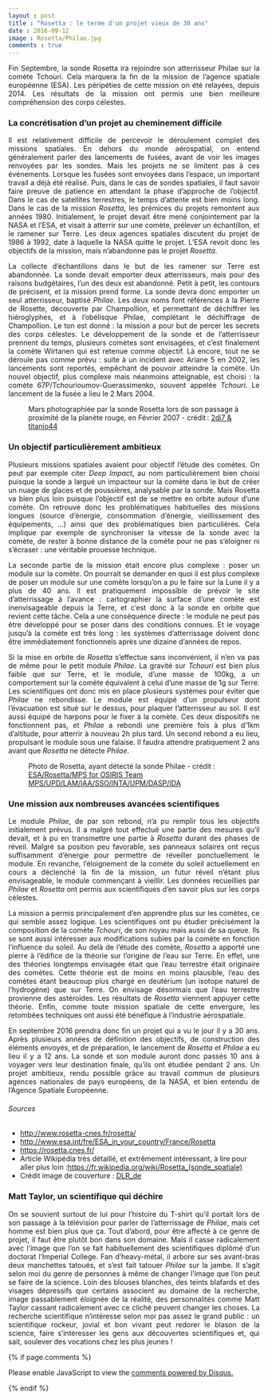 ```yaml
---
layout : post
title : "Rosetta : le terme d'un projet vieux de 30 ans"
date : 2016-09-12
image : Rosetta/Philae.jpg
comments : true
---
```


<p class="intro" style="text-align: justify;"><span class="dropcap">F</span>in Septembre, la sonde Rosetta ira rejoindre son atterrisseur Philae sur la comète Tchouri. Cela marquera la fin de la mission de l’agence spatiale européenne (ESA). Les péripéties de cette mission on été relayées, depuis 2014. Les résultats de la mission ont permis une bien meilleure compréhension des corps célestes.</p>

### La concrétisation d’un projet au cheminement difficile

<p style="text-align: justify;">Il est relativement difficile de percevoir le déroulement complet des missions spatiales. En dehors du monde aérospatial, on entend généralement parler des lancements de fusées, avant de voir les images renvoyées par les sondes. Mais les projets ne se limitent pas à ces événements. Lorsque les fusées sont envoyées dans l’espace, un important travail a déjà été réalisé. Puis, dans le cas de sondes spatiales, il faut savoir faire preuve de patience en attendant la phase d’approche de l’objectif. Dans le cas de satellites terrestres, le temps d’attente est bien moins long. Dans le cas de la mission <em>Rosetta</em>, les prémices du projets remontent aux années 1980. Initialement, le projet devait être mené conjointement par la NASA et l’ESA, et visait à atterrir sur une comète, prélever un échantillon, et le ramener sur Terre. Les deux agences spatiales discutent du projet de 1986 à 1992, date à laquelle la NASA quitte le projet. L’ESA revoit donc les objectifs de la mission, mais n’abandonne pas le projet <em>Rosetta</em>.</p>

<p style="text-align: justify;">La collecte d’échantillons dans le but de les ramener sur Terre est abandonnée. La sonde devait emporter deux atterrisseurs, mais pour des raisons budgétaires, l’un des deux est abandonné. Petit à petit, les contours de précisent, et la mission prend forme. La sonde devra donc emporter un seul atterrisseur, baptisé <em>Philae</em>. Les deux noms font références à la Pierre de Rosette, découverte par Champollion, et permettant de déchiffrer les hiéroglyphes, et à l’obélisque Philae, complétant le déchiffrage de Champollion. Le ton est donné : la mission a pour but de percer les secrets des corps célestes. Le développement de la sonde et de l’atterrisseur prennent du temps, plusieurs comètes sont envisagées, et c’est finalement la comète Wirtanen qui est retenue comme objectif. Là encore, tout ne se déroule pas comme prévu : suite à un incident avec Ariane 5 en 2002, les lancements sont reportés, empêchant de pouvoir atteindre la comète. Un nouvel objectif, plus complexe mais néanmoins atteignable, est choisi : la comète 67P/Tchourioumov-Guerassimenko, souvent appelée <em>Tchouri</em>. Le lancement de la fusée a lieu le 2 Mars 2004.</p>

<figure>
	<img src="{{ '/assets/img/Rosetta/Mars.jpg' | prepend: site.baseurl }}" alt=""> 
	<figcaption>Mars photographiée par la sonde Rosetta lors de son passage à proximité de la planète rouge, en Février  2007 - crédit&#8239;: <a href="https://visualhunt.com/f/photo/12303441496/2fb7385b1a/">2di7 & titanio44</a></figcaption>
</figure>

### Un objectif particulièrement ambitieux

<p style="text-align: justify;">Plusieurs missions spatiales avaient pour objectif l’étude des comètes. On peut par exemple citer <em>Deep Impact</em>, au nom particulièrement bien choisi puisque la sonde a largué un impacteur sur la comète dans le but de créer un nuage de glaces et de poussières, analysable par la sonde. Mais Rosetta va bien plus loin puisque l’objectif est de se mettre en orbite autour d’une comète. On retrouve donc les problématiques habituelles des missions longues (source d’énergie, consommation d’énergie, vieillissement des équipements, …) ainsi que des problématiques bien particulières. Cela implique par exemple de synchroniser la vitesse de la sonde avec la comète, de rester à bonne distance de la comète pour ne pas s’éloigner ni s’écraser : une véritable prouesse technique.</p>

<p style="text-align: justify;">La seconde partie de la mission était encore plus complexe : poser un module sur la comète. On pourrait se demander en quoi il est plus complexe de poser un module sur une comète lorsqu’on a pu le faire sur la Lune il y a plus de 40 ans. Il est pratiquement impossible de prévoir le site d’atterrissage à l’avance : cartographier la surface d’une comète est inenvisageable depuis la Terre, et c’est donc à la sonde en orbite que revient cette tâche. Cela a une conséquence directe : le module ne peut pas être développé pour se poser dans des conditions connues. Et le voyage jusqu’à la comète est très long : les systèmes d’atterrissage doivent donc être immédiatement fonctionnels après une dizaine d’années de repos.</p>

<p style="text-align: justify;">Si la mise en orbite de <em>Rosetta</em> s’effectue sans inconvénient, il n’en va pas de même pour le petit module <em>Philae</em>. La gravité sur <em>Tchouri</em> est bien plus faible que sur Terre, et le module, d’une masse de 100kg, a un comportement sur la comète équivalent à celui d’une masse de 1g sur Terre. Les scientifiques ont donc mis en place plusieurs systèmes pour éviter que <em>Philae</em> ne rebondisse. Le module est équipé d’un propulseur dont l’évacuation est situé sur le dessus, pour plaquer l’atterrisseur au sol. Il est aussi équipé de harpons pour le fixer à la comète. Ces deux dispositifs ne fonctionnent pas, et <em>Philae</em> a rebondi une première fois à plus d’1km d’altitude, pour atterrir à nouveau 2h plus tard. Un second rebond a eu lieu, propulsant le module sous une falaise. Il faudra attendre pratiquement 2 ans avant que <em>Rosetta</em> ne détecte <em>Philae</em>.</p>

<figure>
	<img src="{{ '/assets/img/Rosetta/Philaefound.jpg' | prepend: site.baseurl }}" alt=""> 
	<figcaption>Photo de Rosetta, ayant détecté la sonde Philae - crédit : <a href="http://www.esa.int/spaceinimages/Images/2016/09/Philae_found">ESA/Rosetta/MPS for OSIRIS Team MPS/UPD/LAM/IAA/SSO/INTA/UPM/DASP/IDA</a></figcaption>
</figure>

### Une mission aux nombreuses avancées scientifiques

<p style="text-align: justify;">Le module <em>Philae</em>, de par son rebond, n’a pu remplir tous les objectifs initialement prévus. Il a malgré tout effectué une partie des mesures qu’il devait, et à pu en transmettre une partie à <em>Rosetta</em> durant des phases de réveil. Malgré sa position peu favorable, ses panneaux solaires ont reçus suffisamment d’énergie pour permettre de réveiller ponctuellement le module. En revanche, l’éloignement de la comète du soleil actuellement en cours a déclenché la fin de la mission, un futur réveil n’étant plus envisageable, le module commençant à vieillir. Les données recueillies par <em>Philae</em> et <em>Rosetta</em> ont permis aux scientifiques d’en savoir plus sur les corps célestes.</p>

<p style="text-align: justify;">La mission a permis principalement d’en apprendre plus sur les comètes, ce qui semble assez logique. Les scientifiques ont pu étudier précisément la composition de la comète <em>Tchouri</em>, de son noyau mais aussi de sa queue. Ils se sont aussi intéresser aux modifications subies par la comète en fonction l’influence du soleil. Au delà de l’étude des comète, <em>Rosetta</em> a apporté une pierre à l’édifice de la théorie sur l’origine de l’eau sur Terre. En effet, une des théories longtemps envisagée était que l’eau terrestre était originaire des comètes. Cette théorie est de moins en moins plausible, l’eau des comètes étant beaucoup plus chargé en deutérium (un isotope naturel de l’hydrogène) que sur Terre. On envisage désormais que l’eau terrestre provienne des astéroïdes. Les résultats de <em>Rosetta</em> viennent appuyer cette théorie. Enfin, comme toute mission spatiale de cette envergure, les retombées techniques ont aussi été bénéfique à l’industrie aérospatiale.</p>

<p style="text-align: justify;">En septembre 2016 prendra donc fin un projet qui a vu le jour il y a 30 ans. Après plusieurs années de définition des objectifs, de construction des éléments envoyés, et de préparation, le lancement de <em>Rosetta</em> et <em>Philae</em> a eu lieu il y a 12 ans. La sonde et son module auront donc passés 10 ans à voyager vers leur destination finale, qu’ils ont étudiée pendant 2 ans. Un projet ambitieux, rendu possible grâce au travail commun de plusieurs agences nationales de pays européens, de la NASA, et bien entendu de l’Agence Spatiale Européenne. </p>

###### Sources
* <a href="http://www.rosetta-cnes.fr/rosetta/">http://www.rosetta-cnes.fr/rosetta/</a>
* <a href="http://www.esa.int/fre/ESA_in_your_country/France/Rosetta">http://www.esa.int/fre/ESA_in_your_country/France/Rosetta </a>
* <a href="https://rosetta.cnes.fr/">https://rosetta.cnes.fr/</a>
* Article Wikipédia très détaillé, et extrêmement intéressant, à lire pour aller plus loin  :<a hraf="https://fr.wikipedia.org/wiki/Rosetta_(sonde_spatiale)">https://fr.wikipedia.org/wiki/Rosetta_(sonde_spatiale)</a>
* Crédit image de couverture : <a href=" https://visualhunt.com/f/photo/15307802908/881b6a1b82/">DLR_de</a>

### Matt Taylor, un scientifique qui déchire

<p style="text-align: justify;">On se souvient surtout de lui pour l’histoire du T-shirt qu’il portait lors de son passage à la télévision pour parler de l’atterrissage de <em>Philae</em>, mais cet homme est bien plus que ça. Tout d’abord, pour être affecté à ce genre de projet, il faut être plutôt bon dans son domaine. Mais il casse radicalement avec l’image que l’on se fait habituellement des scientifiques diplômé d’un doctorat l’Imperial College. Fan d’heavy-métal, il arbore sur ses avant-bras deux manchettes tatoués, et s’est fait tatouer <em>Philae</em> sur la jambe. Il s’agit selon moi du genre de personnes à même de changer l’image que l’on peut se faire de la science. Loin des blouses blanches, des teints blafards et des visages dépressifs que certains associent au domaine de la recherche, image passablement éloignée de la réalité, des personnalités comme Matt Taylor cassant radicalement avec ce cliché peuvent changer les choses. La recherche scientifique n’intéresse selon moi pas assez le grand public : un scientifique rockeur, jovial et bon vivant peut redorer le blason de la science, faire s’intéresser les gens aux découvertes scientifiques et, qui sait, soulever des vocations chez les plus jeunes !</p>

{% if page.comments %}
<div id="disqus_thread"></div>
<script>

/**
 *  RECOMMENDED CONFIGURATION VARIABLES: EDIT AND UNCOMMENT THE SECTION BELOW TO INSERT DYNAMIC VALUES FROM YOUR PLATFORM OR CMS.
 *  LEARN WHY DEFINING THESE VARIABLES IS IMPORTANT: https://disqus.com/admin/universalcode/#configuration-variables */
/*
var disqus_config = function () {
    this.page.url = http://www.charlesgabouleaud.fr/blog/Rosetta-30-ans/;  // Replace PAGE_URL with your page's canonical URL variable
    this.page.identifier = PAGE_IDENTIFIER; // Replace PAGE_IDENTIFIER with your page's unique identifier variable
};
*/
(function() { // DON'T EDIT BELOW THIS LINE
    var d = document, s = d.createElement('script');
    s.src = '//charlesgabouleaud-fr.disqus.com/embed.js';
    s.setAttribute('data-timestamp', +new Date());
    (d.head || d.body).appendChild(s);
})();
</script>
<noscript>Please enable JavaScript to view the <a href="https://disqus.com/?ref_noscript">comments powered by Disqus.</a></noscript>
                                    
{% endif %}
